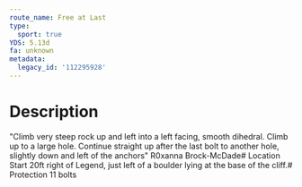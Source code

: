 ```yaml
---
route_name: Free at Last
type:
  sport: true
YDS: 5.13d
fa: unknown
metadata:
  legacy_id: '112295928'
---
```

# Description
"Climb very steep rock up and left into a left facing, smooth dihedral. Climb up to a large hole. Continue straight up after the last bolt to another hole, slightly down and left of the anchors" R0xanna Brock-McDade# Location
Start 20ft right of Legend, just left of a boulder lying at the base of the cliff.# Protection
11 bolts